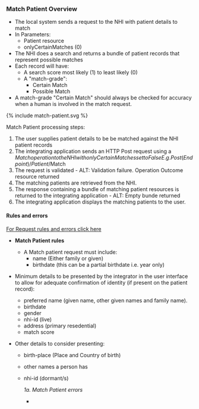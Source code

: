 

### Match Patient Overview

* The local system sends a request to the NHI with patient details to match
* In Parameters:
  * Patient resource
  * onlyCertainMatches (0)
* The NHI does a search and returns a bundle of patient records that represent possible matches
* Each record will have:
  * A search score most likely (1) to least likely (0)
  * A "match-grade":
    * Certain Match
    * Possible Match
* A match-grade "Certain Match" should always be checked for accuracy when a human is involved in the match request.

<div>
{% include match-patient.svg %}
</div>

Match Patient processing steps:
 
1. The user supplies patient details to be be matched against the NHI patient records
2. The integrating application sends an HTTP Post request using a $Match operation to the NHI with onlyCertainMatches set to False E.g.Post(Endpoint)/Patient/$Match
3. The request is validated - ALT: Validation failure. Operation Outcome resource returned
4. The matching patients are retrieved from the NHI.
5. The response containing a bundle of matching patient resources is returned to the integrating application - ALT: Empty bunde returned
6. The integrating application displays the matching patients to the user.


#### Rules and errors

[For Request rules and errors click here](/general.html#request-rules-and-errors)

* **Match Patient rules**
  * A Match patient request must include:
    * name (Either family or given) 
    * birthdate (this can be a partial birthdate i.e. year only)
 
* Minimum details to be presented by the integrator in the user interface to allow for adequate confirmation of identity (if present on the patient record):
  * preferred name (given name, other given names and family name).
  * birthdate
  * gender
  * nhi-id (live)
  * address (primary resedential)
  * match score

* Other details to consider presenting:
  *  birth-place (Place and Country of birth)
  *  other names a person has
  *  nhi-id (dormant/s)

      _1a. Match Patient errors_

      * 
